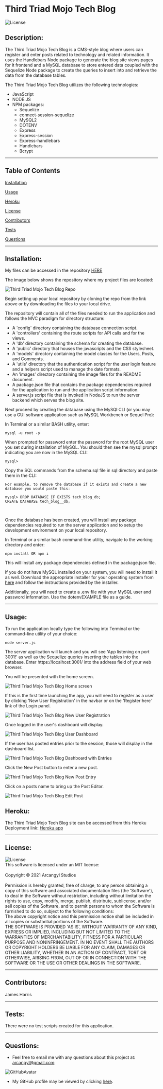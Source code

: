 # Third Triad Mojo Tech Blog

![License](https://img.shields.io/badge/License-MIT-green.svg)<br>

## Description:<br>

The Third Triad Mojo Tech Blog is a CMS-style blog where users can register and enter posts related to technology and related information. It uses the Handlebars Node package to generate the blog site views pages for it frontend and a MySQL database to store entered data coupled with the Sequelize Node package to create the queries to insert into and retrieve the data from the database tables.<br>


The Third Triad Mojo Tech Blog utilizes the following technologies:
  * JavaScript
  * NODE.JS
  * NPM packages:
    * Sequelize
    * connect-session-sequelize
    * MySQL2
    * DOTENV
    * Express
    * Express-session
    * Express-handlebars
    * Handlebars
    * Bcrypt

---


## Table of Contents<br>

[Installation](#installation)<br>

[Usage](#usage)<br>

[Heroku](#heroku)<br>

[License](#license)<br>

[Contributors](#contributors)<br>

[Tests](#tests)<br>

[Questions](#Questions)<br>

---

## Installation:<br>

My files can be accessed in the repository [HERE](https://github.com/arcangyl1963/third-triad-mojo-tech-blog)<br>

The image below shows the repository where my project files are located:

![Third Triad Mojo Tech Blog Repo](./images/TTMBlog_repo.png)<br>


Begin setting up your local repository by cloning the repo from the link above or by downloading the files to your local drive.<br>

The repository will contain all of the files needed to run the application and follows the MVC paradigm for directory structure:<br>

* A 'config' directory containing the database connection script.
* A 'controllers' containing the route scripts for API calls and for the views.
* A 'db' directory containing the schema for creating the database.
* A 'public' directory that houses the javascripts and the CSS stylesheet.
* A 'models' directory containing the model classes for the Users, Posts, and Comments.
* A 'utils' directory that the authentication script for the user login feature and a helpers script used to manage the date formats.
* An 'images' directory containing the image files for the README document.
* A package.json file that contains the package dependencies required for the application to run and the application script information.
* A server.js script file that is invoked in NodeJS to run the server backend which serves the blog site.

Next proceed by creating the database using the MySQl CLI (or you may use a GUI software application such as MySQL Workbench or Sequel Pro):

  In Terminal or a similar BASH utility, enter:
  ~~~
  mysql -u root -p
  ~~~
  When prompted for password enter the password for the root MySQL user you set during installation of MySQL.
  You should then see the mysql prompt indicating you are now in the MySQL CLI:
  ~~~
  mysql>
  ~~~
  Copy the SQL commands from the schema.sql file in sql directory and paste them in the CLI:
  ~~~
For example, to remove the database if it exists and create a new database you would paste this:

mysql> DROP DATABASE IF EXISTS tech_blog_db;
CREATE DATABASE tech_blog__db;
~~~
<br>

Once the database has been created, you will install any package dependencies required to run the server application and to setup the development environment on your local repository.<br>

In Terminal or a similar bash command-line utility, navigate to the working directory and enter:<br>

~~~
npm install OR npm i
~~~

This will install any package dependencies defined in the package.json file.<br>

If you do not have MySQL installed on your system, you will need to install it as well. Download the appropriate installer for your operating system from [here](https://dev.mysql.com/downloads/installer/) and follow the instructions provided by the installer.<br>

Additionally, you will need to create a .env file with your MySQL user and password information. Use the dotenvEXAMPLE file as a guide.<br> 

---

## Usage:<br>
To run the application locally type the following into Terminal or the command-line utility of your choice:<br>

~~~
node server.js
~~~

The server application will launch and you will see 'App listening on port 3001!' as well as the Sequelize queries inserting the tables into the database.
Enter https://localhost:3001/ into the address field of your web browser.<br>

You will be presented with the home screen.

![Third Triad Mojo Tech Blog Home screen](./images/TTMBlog_home.png)<br>

If this is the first time launching the app, you will need to register as a user by clicking 'New User Registration' in the navbar or on the 'Register here' link of the Login panel.

![Third Triad Mojo Tech Blog New User Registration](./images/TTMBlog_register.png)<br>

Once logged in the user's dashboard will display.

![Third Triad Mojo Tech Blog User Dashboard](./images/TTMBlog_dashboard.png)<br>

If the user has posted entries prior to the session, those will display in the dashboard list.

![Third Triad Mojo Tech Blog Dashboard with Entries](./images/TTMBlog_dashboard_postlist.png)<br>

Click the New Post button to enter a new post.

![Third Triad Mojo Tech Blog New Post Entry](./images/TTMBlog_dashboard_newpost.png)<br>

Click on a posts name to bring up the Post Editor.

![Third Triad Mojo Tech Blog Edit Post](./images/TTMBlog_dashboard_editpost.png)<br>

## Heroku:

The Third Triad Mojo Tech Blog site can be accessed from this Heroku Deployment link:
[Heroku app](https://third-triad-mojo-tech-blog.herokuapp.com/)

---

## License:<br>

![License](https://img.shields.io/badge/License-MIT-green.svg)<br>This software is licensed under an MIT license:<br><br>Copyright © 2021 Arcangyl Studios<br><br>Permission is hereby granted, free of charge, to any person obtaining a copy of this software and associated documentation files (the 'Software'), to deal in the Software without restriction, including without limitation the rights to use, copy, modify, merge, publish, distribute, sublicense, and/or sell copies of the Software, and to permit persons to whom the Software is furnished to do so, subject to the following conditions:<br>The above copyright notice and this permission notice shall be included in all copies or substantial portions of the Software.<br>THE SOFTWARE IS PROVIDED 'AS IS', WITHOUT WARRANTY OF ANY KIND, EXPRESS OR IMPLIED, INCLUDING BUT NOT LIMITED TO THE WARRANTIES OF MERCHANTABILITY, FITNESS FOR A PARTICULAR PURPOSE AND NONINFRINGEMENT. IN NO EVENT SHALL THE AUTHORS OR COPYRIGHT HOLDERS BE LIABLE FOR ANY CLAIM, DAMAGES OR OTHER LIABILITY, WHETHER IN AN ACTION OF CONTRACT, TORT OR OTHERWISE, ARISING FROM, OUT OF OR IN CONNECTION WITH THE SOFTWARE OR THE USE OR OTHER DEALINGS IN THE SOFTWARE.<br>

---

## Contributors:<br>

James Harris<br>

---

## Tests:<br>

There were no test scripts created for this application.<br>

---

## Questions:<br>


- Feel free to email me with any questions about this project at: arcangyl@gmail.com<br>

![GitHubAvatar](https://avatars.githubusercontent.com/u/77169680?v=4)<br>

- My GitHub profile may be viewed by clicking [here](https://github.com/arcangyl1963).